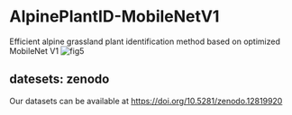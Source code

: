 # AlpinePlantID-MobileNetV1
Efficient alpine grassland plant identification method based on optimized MobileNet V1
![fig5](https://github.com/user-attachments/assets/eff1956d-4635-48e0-b661-fed39ae381b6)

## datesets: zenodo
Our datasets can be available at https://doi.org/10.5281/zenodo.12819920

